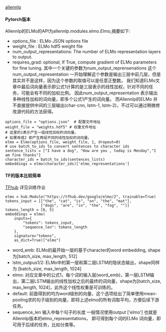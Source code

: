 [allennlp](https://github.com/allenai/allennlp/blob/master/tutorials/how_to/elmo.md#using-elmo-as-a-pytorch-module-to-train-a-new-model)

#### Pytorch版本
Allennlp的ELMo的API为allennlp.modules.elmo.Elmo,摘要如下:
 
* options_file : ELMo JSON options file
* weight_file : ELMo hdf5 weight file
* num_output_representations: The number of ELMo representation layers to output.
* requires_grad: optional, If True, compute gradient of ELMo parameters for fine tuning.
其中一个关键的参数为num_output_reprensenations  这个num_output_representation 
一开始理解这个参数是输出三层中前几层，但是其实并不是这样，因为这个参数的取值可以是任意正整数。 
我们知道ELMo文章中最后词向量表示即公式1计算的是三层表示的线性加权，针对不同的任务，可能会有不同的加权比例。 
因此num_output_representation 表示输出多种线性加权的词向量，即多个公式1产生的词向量。 
而Allennlp的ELMo 并不直接提供中间的三层输出(char-cnn, lstm-1, lstm-2)，不过可以通过稍微修改源代码的方法获得。


```from allennlp.modules.elmo import Elmo, batch_to_ids
options_file = "options.json"  # 配置文件地址 
weight_file = "weights.hdf5" # 权重文件地址
# 这里的1表示产生一组线性加权的词向量。
# 如果改成2 即产生两组不同的线性加权的词向量。
elmo = Elmo(options_file, weight_file, 1, dropout=0)
# use batch_to_ids to convert sentences to character ids
sentence_lists = ["I have a dog", "How are you , today is Monday","I am fine thanks"]
character_ids = batch_to_ids(sentences_lists)
embeddings = elmo(character_ids)['elmo_representations']
```

#### TF的版本比较简单
[TFhub](https://tfhub.dev/google/elmo/2)
详见训练作业

```
elmo = hub.Module("https://tfhub.dev/google/elmo/2", trainable=True)
tokens_input = [["the", "cat", "is", "on", "the", "mat"],
                ["dogs", "are", "in", "the", "fog", ""]]
tokens_length = [6, 5]
embeddings = elmo(
    inputs={
        "tokens": tokens_input,
        "sequence_len": tokens_length
    },
    signature="tokens",
    as_dict=True)["elmo"]
```

* word_emb: ELMo的最开始一层的基于character的word embedding, shape为[batch_size, max_length, 512]
* lstm_outpus1/2: ELMo中的第一层和第二层LSTM的隐状态输出，shape同样为 [batch_size, max_length, 1024]
* elmo: 对应文章中的公式1，每个词的输入层(word_emb)，第一层LSTM输出，第二层LSTM输出的线性加权之后的最终的词向量，shape为[batch_size, max_length, 1024]，此外这个线性权重是可训练的。
* default: 前面得到的均为word级别的向量，这个选项给出了简单使用mean-pooling求的句子级别的向量，即将上述elmo的所有词取平均，方便后续下游任务。
* sequence_len 输入中每个句子的长度
一般情况使用output ['elmo'] 也就是Allennlp版本的elmo_representations， 即可得到每个词的ELMo 词向量，即可用于后续的任务，比如分类等。
